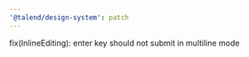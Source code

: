 ```yaml
---
'@talend/design-system': patch
---
```


fix(InlineEditing): enter key should not submit in multiline mode
